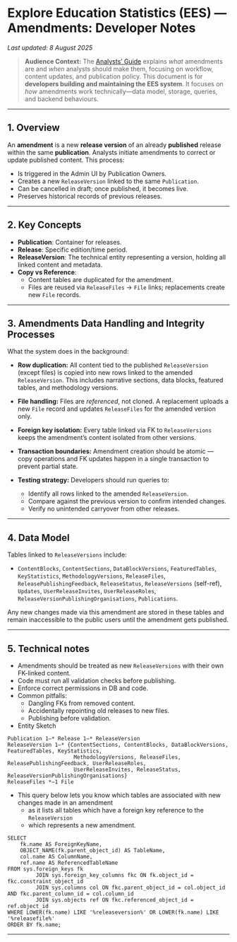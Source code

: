 # Explore Education Statistics (EES) — Amendments: Developer Notes

*Last updated: 8 August 2025*

> **Audience Context:** The [Analysts’ Guide](https://dfe-analytical-services.github.io/analysts-guide/statistics-production/ees.html#making-amendments) explains *what* amendments are and *when* analysts should make them, focusing on workflow, content updates, and publication policy. This document is for **developers building and maintaining the EES system**. It focuses on *how* amendments work technically—data model, storage, queries, and backend behaviours.

---

## 1. Overview

An **amendment** is a new **release version** of an already **published** release within the same **publication**. Analysts initiate amendments to correct or update published content. This process:

- Is triggered in the Admin UI by Publication Owners.
- Creates a new `ReleaseVersion` linked to the same `Publication`.
- Can be cancelled in draft; once published, it becomes live.
- Preserves historical records of previous releases.

---

## 2. Key Concepts

- **Publication**: Container for releases.
- **Release**: Specific edition/time period.
- **ReleaseVersion**: The technical entity representing a version, holding all linked content and metadata.
- **Copy vs Reference**:
  - Content tables are duplicated for the amendment.
  - Files are reused via `ReleaseFiles` → `File` links; replacements create new `File` records.

---
## 3. Amendments Data Handling and Integrity Processes

What the system does in the background:

- **Row duplication:** All content tied to the published `ReleaseVersion` (except files) is copied into new rows linked to the amended `ReleaseVersion`. This includes narrative sections, data blocks, featured tables, and methodology versions.

- **File handling:** Files are *referenced*, not cloned. A replacement uploads a new `File` record and updates `ReleaseFiles` for the amended version only.

- **Foreign key isolation:** Every table linked via FK to `ReleaseVersions` keeps the amendment’s content isolated from other versions.

- **Transaction boundaries:** Amendment creation should be atomic — copy operations and FK updates happen in a single transaction to prevent partial state.

- **Testing strategy:** Developers should run queries to:

  - Identify all rows linked to the amended `ReleaseVersion`.
  - Compare against the previous version to confirm intended changes.
  - Verify no unintended carryover from other releases.

---

## 4. Data Model

Tables linked to `ReleaseVersions` include:

- `ContentBlocks`, `ContentSections`, `DataBlockVersions`, `FeaturedTables`, `KeyStatistics`, `MethodologyVersions`, `ReleaseFiles`, `ReleasePublishingFeedback`, `ReleaseStatus`, `ReleaseVersions` (self-ref), `Updates`, `UserReleaseInvites`, `UserReleaseRoles`, `ReleaseVersionPublishingOrganisations`, `Publications`.

Any new changes made via this amendment are stored in these tables and remain inaccessible to the public users until the amendment gets published.

---

## 5. Technical notes

- Amendments should be treated as new `ReleaseVersions` with their own FK-linked content.
- Code must run all validation checks before publishing.
- Enforce correct permissions in DB and code.
- Common pitfalls:
  - Dangling FKs from removed content.
  - Accidentally repointing old releases to new files.
  - Publishing before validation.
- Entity Sketch

```
Publication 1—* Release 1—* ReleaseVersion
ReleaseVersion 1—* {ContentSections, ContentBlocks, DataBlockVersions, FeaturedTables, KeyStatistics,
                     MethodologyVersions, ReleaseFiles, ReleasePublishingFeedback, UserReleaseRoles,
                     UserReleaseInvites, ReleaseStatus, ReleaseVersionPublishingOrganisations}
ReleaseFiles *—1 File
```
- This query below lets you know which tables are associated with new changes made in an amendment 
  - as it lists all tables which have a foreign key reference to the `ReleaseVersion` 
  - which represents a new amendment.
```
SELECT
    fk.name AS ForeignKeyName,
    OBJECT_NAME(fk.parent_object_id) AS TableName,
    col.name AS ColumnName,
    ref.name AS ReferencedTableName
FROM sys.foreign_keys fk
         JOIN sys.foreign_key_columns fkc ON fk.object_id = fkc.constraint_object_id
         JOIN sys.columns col ON fkc.parent_object_id = col.object_id AND fkc.parent_column_id = col.column_id
         JOIN sys.objects ref ON fkc.referenced_object_id = ref.object_id
WHERE LOWER(fk.name) LIKE '%releaseversion%' OR LOWER(fk.name) LIKE '%releasefile%'
ORDER BY fk.name;
```
---

